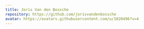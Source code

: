 ```yaml
---
title: Joris Van den Bossche
repository: https://github.com/jorisvandenbossche
avatar: https://avatars.githubusercontent.com/u/1020496?v=4
---
```

